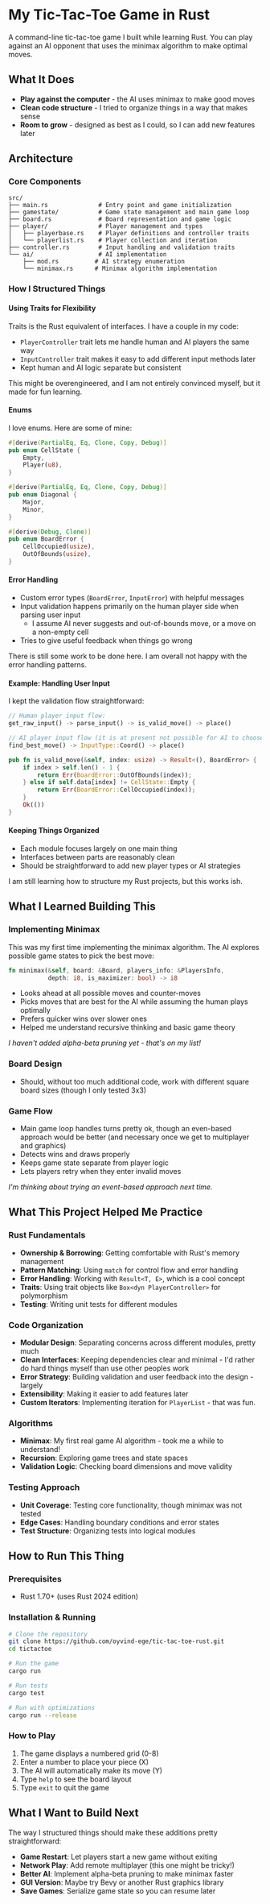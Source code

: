 # My Tic-Tac-Toe Game in Rust

A command-line tic-tac-toe game I built while learning Rust. You can play against an AI opponent that uses the minimax algorithm to make optimal moves.

## What It Does

- **Play against the computer** - the AI uses minimax to make good moves
- **Clean code structure** - I tried to organize things in a way that makes sense
- **Room to grow** - designed as best as I could, so I can add new features later

## Architecture

### Core Components

```
src/
├── main.rs              # Entry point and game initialization
├── gamestate/           # Game state management and main game loop
├── board.rs             # Board representation and game logic
├── player/              # Player management and types
│   ├── playerbase.rs    # Player definitions and controller traits
│   └── playerlist.rs    # Player collection and iteration
├── controller.rs        # Input handling and validation traits
└── ai/                  # AI implementation
    ├── mod.rs          # AI strategy enumeration
    └── minimax.rs      # Minimax algorithm implementation
```

### How I Structured Things

#### **Using Traits for Flexibility**
Traits is the Rust equivalent of interfaces. I have a couple in my code: 

- `PlayerController` trait lets me handle human and AI players the same way
- `InputController` trait makes it easy to add different input methods later
- Kept human and AI logic separate but consistent

This might be overengineered, and I am not entirely convinced myself, but it made for fun learning.


#### **Enums**
I love enums. Here are some of mine:

```rust
#[derive(PartialEq, Eq, Clone, Copy, Debug)]
pub enum CellState {
    Empty,
    Player(u8),
}

#[derive(PartialEq, Eq, Clone, Copy, Debug)]
pub enum Diagonal {
    Major,
    Minor,
}

#[derive(Debug, Clone)]
pub enum BoardError {
    CellOccupied(usize),
    OutOfBounds(usize),
}
```

#### **Error Handling**
- Custom error types (`BoardError`, `InputError`) with helpful messages
- Input validation happens primarily on the human player side when parsing user input
    - I assume AI never suggests and out-of-bounds move, or a move on a non-empty cell
- Tries to give useful feedback when things go wrong

There is still some work to be done here. I am overall not happy with the error handling patterns.

#### **Example: Handling User Input**
I kept the validation flow straightforward:

```rust
// Human player input flow:
get_raw_input() -> parse_input() -> is_valid_move() -> place()

// AI player input flow (it is at present not possible for AI to choose a wrong coordinate):
find_best_move() -> InputType::Coord() -> place()
```

```rust
pub fn is_valid_move(&self, index: usize) -> Result<(), BoardError> {
    if index > self.len() - 1 {
        return Err(BoardError::OutOfBounds(index));
    } else if self.data[index] != CellState::Empty {
        return Err(BoardError::CellOccupied(index));
    }
    Ok(())
}
```

#### **Keeping Things Organized**
- Each module focuses largely on one main thing
- Interfaces between parts are reasonably clean
- Should be straightforward to add new player types or AI strategies

I am still learning how to structure my Rust projects, but this works ish.

## What I Learned Building This

### **Implementing Minimax**
This was my first time implementing the minimax algorithm. The AI explores possible game states to pick the best move:

```rust
fn minimax(&self, board: &Board, players_info: &PlayersInfo, 
           depth: i8, is_maximizer: bool) -> i8
```

- Looks ahead at all possible moves and counter-moves
- Picks moves that are best for the AI while assuming the human plays optimally
- Prefers quicker wins over slower ones
- Helped me understand recursive thinking and basic game theory

*I haven't added alpha-beta pruning yet - that's on my list!*

### **Board Design**
- Should, without too much additional code, work with different square board sizes (though I only tested 3x3)

### **Game Flow**
- Main game loop handles turns pretty ok, though an even-based approach would be better (and necessary once we get to multiplayer and graphics)
- Detects wins and draws properly
- Keeps game state separate from player logic
- Lets players retry when they enter invalid moves

*I'm thinking about trying an event-based approach next time.*

## What This Project Helped Me Practice

### **Rust Fundamentals**
- **Ownership & Borrowing**: Getting comfortable with Rust's memory management
- **Pattern Matching**: Using `match` for control flow and error handling
- **Error Handling**: Working with `Result<T, E>`, which is a cool concept
- **Traits**: Using trait objects like `Box<dyn PlayerController>` for polymorphism
- **Testing**: Writing unit tests for different modules

### **Code Organization**
- **Modular Design**: Separating concerns across different modules, pretty much
- **Clean Interfaces**: Keeping dependencies clear and minimal - I'd rather do hard things myself than use other peoples work
- **Error Strategy**: Building validation and user feedback into the design - largely
- **Extensibility**: Making it easier to add features later
- **Custom Iterators**: Implementing iteration for `PlayerList` - that was fun.

### **Algorithms**
- **Minimax**: My first real game AI algorithm - took me a while to understand!
- **Recursion**: Exploring game trees and state spaces
- **Validation Logic**: Checking board dimensions and move validity

### **Testing Approach**
- **Unit Coverage**: Testing core functionality, though minimax was not tested
- **Edge Cases**: Handling boundary conditions and error states
- **Test Structure**: Organizing tests into logical modules

## How to Run This Thing

### Prerequisites
- Rust 1.70+ (uses Rust 2024 edition)

### Installation & Running

```bash
# Clone the repository
git clone https://github.com/oyvind-ege/tic-tac-toe-rust.git
cd tictactoe

# Run the game
cargo run

# Run tests
cargo test

# Run with optimizations
cargo run --release
```

### How to Play

1. The game displays a numbered grid (0-8)
2. Enter a number to place your piece (X)
3. The AI will automatically make its move (Y)
4. Type `help` to see the board layout
5. Type `exit` to quit the game

## What I Want to Build Next

The way I structured things should make these additions pretty straightforward:

- **Game Restart**: Let players start a new game without exiting
- **Network Play**: Add remote multiplayer (this one might be tricky!)
- **Better AI**: Implement alpha-beta pruning to make minimax faster
- **GUI Version**: Maybe try Bevy or another Rust graphics library
- **Save Games**: Serialize game state so you can resume later
